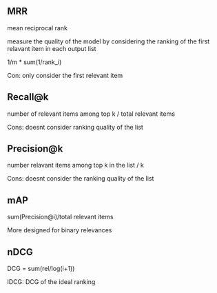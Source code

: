 MRR
---
mean reciprocal rank

measure the quality of the model by considering the ranking of the first relavant item in each output list

1/m * sum(1/rank_i)

Con: only consider the first relevant item


Recall@k
---

number of relevant items among top k / total relevant items

Cons: doesnt consider ranking quality of the list


Precision@k
---

number relavant items among top k in the list / k

Cons: doesnt consider the ranking quality of the list


mAP
---
sum(Precision@i)/total relevant items

More designed for binary relevances


nDCG
---
DCG = sum(rel/log(i+1))

IDCG: DCG of the ideal ranking
